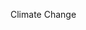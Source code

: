 Climate Change
<!---
XAllarey/XAllarey is a ✨ special ✨ repository because its `README.md` (this file) appears on your GitHub profile.
You can click the Preview link to take a look at your changes.
--->
